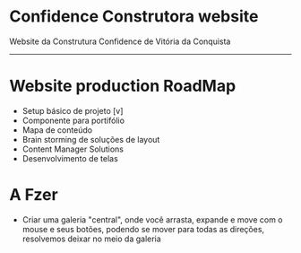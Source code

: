# Confidence Construtora website

Website da Construtura Confidence de Vitória da Conquista

---

# Website production RoadMap

 - Setup básico de projeto  [v]
 - Componente para portifólio
 - Mapa de conteúdo
 - Brain storming de soluções de layout
 - Content Manager Solutions
 - Desenvolvimento de telas

# A Fzer
 - Criar uma galeria "central", onde você arrasta, expande e move com o mouse e seus botões, podendo se mover para todas as direções, resolvemos deixar no meio da galeria
